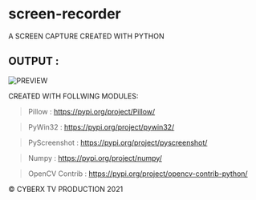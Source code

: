 # screen-recorder
A SCREEN CAPTURE CREATED WITH PYTHON

## OUTPUT :

![PREVIEW](https://user-images.githubusercontent.com/78638686/117645375-25b25b80-b1a8-11eb-94f2-24589b944f0e.png)

CREATED WITH FOLLWING MODULES:

>Pillow : https://pypi.org/project/Pillow/

>PyWin32 : https://pypi.org/project/pywin32/

>PyScreenshot : https://pypi.org/project/pyscreenshot/

>Numpy : https://pypi.org/project/numpy/

>OpenCV Contrib : https://pypi.org/project/opencv-contrib-python/

© CYBERX TV PRODUCTION 2021
